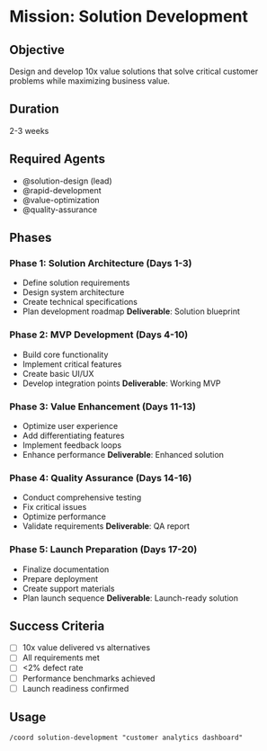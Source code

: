 # Mission: Solution Development

## Objective
Design and develop 10x value solutions that solve critical customer problems while maximizing business value.

## Duration
2-3 weeks

## Required Agents
- @solution-design (lead)
- @rapid-development
- @value-optimization
- @quality-assurance

## Phases

### Phase 1: Solution Architecture (Days 1-3)
- Define solution requirements
- Design system architecture
- Create technical specifications
- Plan development roadmap
**Deliverable**: Solution blueprint

### Phase 2: MVP Development (Days 4-10)
- Build core functionality
- Implement critical features
- Create basic UI/UX
- Develop integration points
**Deliverable**: Working MVP

### Phase 3: Value Enhancement (Days 11-13)
- Optimize user experience
- Add differentiating features
- Implement feedback loops
- Enhance performance
**Deliverable**: Enhanced solution

### Phase 4: Quality Assurance (Days 14-16)
- Conduct comprehensive testing
- Fix critical issues
- Optimize performance
- Validate requirements
**Deliverable**: QA report

### Phase 5: Launch Preparation (Days 17-20)
- Finalize documentation
- Prepare deployment
- Create support materials
- Plan launch sequence
**Deliverable**: Launch-ready solution

## Success Criteria
- [ ] 10x value delivered vs alternatives
- [ ] All requirements met
- [ ] <2% defect rate
- [ ] Performance benchmarks achieved
- [ ] Launch readiness confirmed

## Usage
```
/coord solution-development "customer analytics dashboard"
```